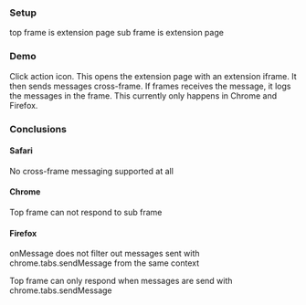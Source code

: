 ### Setup
top frame is extension page
sub frame is extension page

### Demo
Click action icon. This opens the extension page with an extension iframe. It then sends messages cross-frame. If frames receives the message, it logs the messages in the frame. This currently only happens in Chrome and Firefox.

### Conclusions

#### Safari
No cross-frame messaging supported at all

#### Chrome
Top frame can not respond to sub frame

#### Firefox
onMessage does not filter out messages sent with chrome.tabs.sendMessage from the same context

Top frame can only respond when messages are send with chrome.tabs.sendMessage
